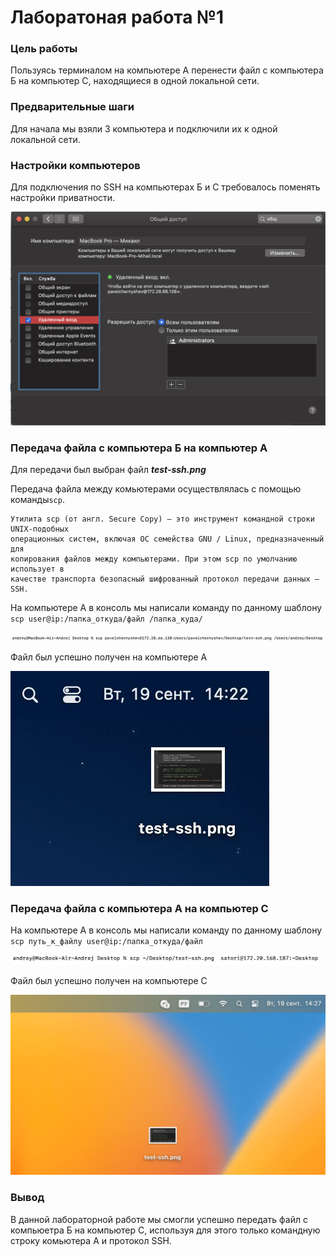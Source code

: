 
# Лаборатоная работа №1

### Цель работы

Пользуясь терминалом на компьютере А перенести файл с компьютера Б на компьютер С, находящиеся в одной локальной сети.

### Предварительные шаги

Для начала мы взяли 3 компьютера и подключили их к одной локальной сети.


### Настройки компьютеров

Для подключения по SSH на компьютерах Б и С требовалось поменять настройки приватности.

![Настройки общего доступа](./images/privacy.png)

### Передача файла с компьютера Б на компьютер А

Для передачи был выбран файл ***test-ssh.png***

Передача файла между комьютерами осуществлялась с помощью команды`scp`.

```
Утилита scp (от англ. Secure Copy) — это инструмент командной строки UNIX-подобных
операционных систем, включая ОС семейства GNU / Linux, предназначенный для
копирования файлов между компьютерами. При этом scp по умолчанию использует в
качестве транспорта безопасный шифрованный протокол передачи данных — SSH.
```

На компьютере А в консоль мы написали команду по данному шаблону 
`scp user@ip:/папка_откуда/файл /папка_куда/` 

![команда scp](./images/scp1.png)

Файл был успешно получен на компьютере А

![файл получен](./images/recieved1.jpg)

### Передача файла с компьютера A на компьютер C

На компьютере А в консоль мы написали команду по данному шаблону 
`scp путь_к_файлу user@ip:/папка_откуда/файл`

![команда scp](./images/scp2.png)

Файл был успешно получен на компьютере С

![файл получен](./images/recieved2.jpg)

### Вывод

В данной лабораторной работе мы смогли успешно передать файл с компьюетра Б на компьютер С, используя для этого только командную строку комьютера А и протокол SSH. 